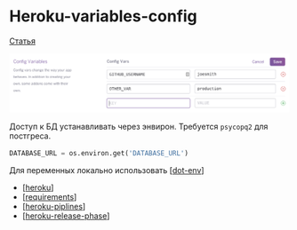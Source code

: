 # Heroku-variables-config

[Статья](https://devcenter.heroku.com/articles/config-vars)

![vars](../attachments/2021-04-27-00-46-24.png)

Доступ к БД устанавливать через энвирон. Требуется `psycopq2` для постгреса.

```python
DATABASE_URL = os.environ.get('DATABASE_URL')
```

Для переменных локально использовать [[dot-env]]

- [[heroku]]
- [[requirements]]
- [[heroku-piplines]]
- [[heroku-release-phase]]

[//begin]: # "Autogenerated link references for markdown compatibility"
[dot-env]: dot-env "Dot-env"
[heroku]: ../lists/heroku "Heroku основная статья"
[requirements]: requirements "Requirements.txt"
[heroku-piplines]: heroku-piplines "Heroku-piplines"
[heroku-release-phase]: heroku-release-phase "Heroku-release-phase"
[//end]: # "Autogenerated link references"